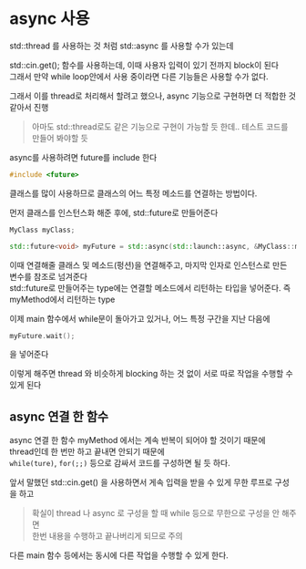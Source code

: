 # async 사용

std::thread 를 사용하는 것 처럼 std::async 를 사용할 수가 있는데  

std::cin.get(); 함수를 사용하는데, 이때 사용자 입력이 있기 전까지 block이 된다  
그래서 만약 while loop안에서 사용 중이라면 다른 기능들은 사용할 수가 없다.  

그래서 이를 thread로 처리해서 할려고 했으나, async 기능으로 구현하면 더 적합한 것 같아서 진행

> 아마도 std::thread로도 같은 기능으로 구현이 가능할 듯 한데.. 테스트 코드를 만들어 봐야할 듯 


async를 사용하려면 future를 include 한다
```cpp
#include <future>
```

클래스를 많이 사용하므로 클래스의 어느 특정 메소드를 연결하는 방법이다.  

먼저 클래스를 인스턴스화 해준 후에, std::future로 만들어준다
```cpp
MyClass myClass;

std::future<void> myFuture = std::async(std::launch::async, &MyClass::myMethod, &myClass);
```

이때 연결해줄 클래스 및 메소드(펑션)을 연결해주고, 마지막 인자로 인스턴스로 만든 변수를 참조로 넘겨준다   
std::future로 만들어주는 type에는 연결할 메소드에서 리턴하는 타입을 넣어준다. 즉 myMethod에서 리턴하는 type   


이제 main 함수에서 while문이 돌아가고 있거나, 어느 특정 구간을 지난 다음에  
```cpp
myFuture.wait();
```
을 넣어준다   

이렇게 해주면 thread 와 비슷하게 blocking 하는 것 없이 서로 따로 작업을 수행할 수 있게 된다   


## async 연결 한 함수
async 연결 한 함수 myMethod 에서는 계속 반복이 되어야 할 것이기 때문에   
thread인데 한 번만 하고 끝내면 안되기 때문에  
`while(ture)`, `for(;;)` 등으로 감싸서 코드를 구성하면 될 듯 하다.   

앞서 말했던 std::cin.get() 을 사용하면서 게속 입력을 받을 수 있게 무한 루프로 구성을 하고   

> 확실이 thread 나 async 로 구성을 할 때 while 등으로 무한으로 구성을 안 해주면   
한번 내용을 수행하고 끝나버리게 되므로 주의

다른 main 함수 등에서는 동시에 다른 작업을 수행할 수 있게 한다.


